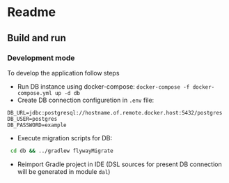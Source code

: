 # Readme

## Build and run

### Development mode
To develop the application follow steps

 * Run DB instance using docker-compose: `docker-compose -f docker-compose.yml up -d db`
 * Create DB connection configuretion in `.env` file:
```properties
DB_URL=jdbc:postgresql://hostname.of.remote.docker.host:5432/postgres
DB_USER=postgres
DB_PASSWORD=example
```
 * Execute migration scripts for DB: 
```bash
 cd db && ../gradlew flywayMigrate
```
 * Reimport Gradle project in IDE (DSL sources for present DB connection will be generated in module `dal`)

